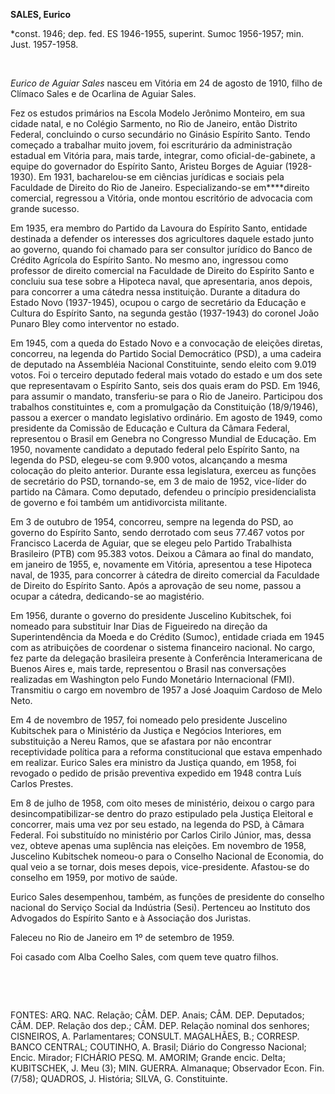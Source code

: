 **SALES, Eurico**

\*const. 1946; dep. fed. ES 1946-1955, superint. Sumoc 1956-1957; min.
Just. 1957-1958.

 

*Eurico de Aguiar Sales* nasceu em Vitória em 24 de agosto de 1910,
filho de Clímaco Sales e de Ocarlina de Aguiar Sales.

Fez os estudos primários na Escola Modelo Jerônimo Monteiro, em sua
cidade natal, e no Colégio Sarmento, no Rio de Janeiro, então Distrito
Federal, concluindo o curso secundário no Ginásio Espírito Santo. Tendo
começado a trabalhar muito jovem, foi escriturário da administração
estadual em Vitória para, mais tarde, integrar, como
oficial-de-gabinete, a equipe do governador do Espírito Santo, Aristeu
Borges de Aguiar (1928-1930). Em 1931, bacharelou-se em ciências
jurídicas e sociais pela Faculdade de Direito do Rio de Janeiro.
Especializando-se em****direito comercial, regressou a Vitória, onde
montou escritório de advocacia com grande sucesso.

Em 1935, era membro do Partido da Lavoura do Espírito Santo, entidade
destinada a defender os interesses dos agricultores daquele estado junto
ao governo, quando foi chamado para ser consultor jurídico do Banco de
Crédito Agrícola do Espírito Santo. No mesmo ano, ingressou como
professor de direito comercial na Faculdade de Direito do Espírito Santo
e concluiu sua tese sobre a Hipoteca naval, que apresentaria, anos
depois, para concorrer a uma cátedra nessa instituição. Durante a
ditadura do Estado Novo (1937-1945), ocupou o cargo de secretário da
Educação e Cultura do Espírito Santo, na segunda gestão (1937-1943) do
coronel João Punaro Bley como interventor no estado.

Em 1945, com a queda do Estado Novo e a convocação de eleições diretas,
concorreu, na legenda do Partido Social Democrático (PSD), a uma cadeira
de deputado na Assembléia Nacional Constituinte, sendo eleito com 9.019
votos. Foi o terceiro deputado federal mais votado do estado e um dos
sete que representavam o Espírito Santo, seis dos quais eram do PSD. Em
1946, para assumir o mandato, transferiu-se para o Rio de Janeiro.
Participou dos trabalhos constituintes e, com a promulgação da
Constituição (18/9/1946), passou a exercer o mandato legislativo
ordinário. Em agosto de 1949, como presidente da Comissão de Educação e
Cultura da Câmara Federal, representou o Brasil em Genebra no Congresso
Mundial de Educação. Em 1950, novamente candidato a deputado federal
pelo Espírito Santo, na legenda do PSD, elegeu-se com 9.900 votos,
alcançando a mesma colocação do pleito anterior. Durante essa
legislatura, exerceu as funções de secretário do PSD, tornando-se, em 3
de maio de 1952, vice-líder do partido na Câmara. Como deputado,
defendeu o princípio presidencialista de governo e foi também um
antidivorcista militante.

Em 3 de outubro de 1954, concorreu, sempre na legenda do PSD, ao governo
do Espírito Santo, sendo derrotado com seus 77.467 votos por Francisco
Lacerda de Aguiar, que se elegeu pelo Partido Trabalhista Brasileiro
(PTB) com 95.383 votos. Deixou a Câmara ao final do mandato, em janeiro
de 1955, e, novamente em Vitória, apresentou a tese Hipoteca naval, de
1935, para concorrer à cátedra de direito comercial da Faculdade de
Direito do Espírito Santo. Após a aprovação de seu nome, passou a ocupar
a cátedra, dedicando-se ao magistério.

Em 1956, durante o governo do presidente Juscelino Kubitschek, foi
nomeado para substituir Inar Dias de Figueiredo na direção da
Superintendência da Moeda e do Crédito (Sumoc), entidade criada em 1945
com as atribuições de coordenar o sistema financeiro nacional. No cargo,
fez parte da delegação brasileira presente à Conferência Interamericana
de Buenos Aires e, mais tarde, representou o Brasil nas conversações
realizadas em Washington pelo Fundo Monetário Internacional (FMI).
Transmitiu o cargo em novembro de 1957 a José Joaquim Cardoso de Melo
Neto.

Em 4 de novembro de 1957, foi nomeado pelo presidente Juscelino
Kubitschek para o Ministério da Justiça e Negócios Interiores, em
substituição a Nereu Ramos, que se afastara por não encontrar
receptividade política para a reforma constitucional que estava
empenhado em realizar. Eurico Sales era ministro da Justiça quando, em
1958, foi revogado o pedido de prisão preventiva expedido em 1948 contra
Luís Carlos Prestes.

Em 8 de julho de 1958, com oito meses de ministério, deixou o cargo para
desincompatibilizar-se dentro do prazo estipulado pela Justiça Eleitoral
e concorrer, mais uma vez por seu estado, na legenda do PSD, à Câmara
Federal. Foi substituído no ministério por Carlos Cirilo Júnior, mas,
dessa vez, obteve apenas uma suplência nas eleições. Em novembro de
1958, Juscelino Kubitschek nomeou-o para o Conselho Nacional de
Economia, do qual veio a se tornar, dois meses depois, vice-presidente.
Afastou-se do conselho em 1959, por motivo de saúde.

Eurico Sales desempenhou, também, as funções de presidente do conselho
nacional do Serviço Social da Indústria (Sesi). Pertenceu ao Instituto
dos Advogados do Espírito Santo e à Associação dos Juristas.

Faleceu no Rio de Janeiro em 1º de setembro de 1959.

Foi casado com Alba Coelho Sales, com quem teve quatro filhos.

 

 

FONTES: ARQ. NAC. Relação; CÂM. DEP. Anais; CÂM. DEP. Deputados; CÂM.
DEP. Relação dos dep.; CÂM. DEP. Relação nominal dos senhores;
CISNEIROS, A. Parlamentares; CONSULT. MAGALHÃES, B.; CORRESP. BANCO
CENTRAL; COUTINHO, A. Brasil; Diário do Congresso Nacional; Encic.
Mirador; FICHÁRIO PESQ. M. AMORIM; Grande encic. Delta; KUBITSCHEK, J.
Meu (3); MIN. GUERRA. Almanaque; Observador Econ. Fin. (7/58); QUADROS,
J. História; SILVA, G. Constituinte.

 
